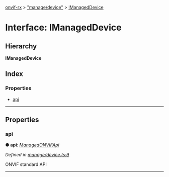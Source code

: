 [onvif-rx](../README.md) > ["manage/device"](../modules/_manage_device_.md) > [IManagedDevice](../interfaces/_manage_device_.imanageddevice.md)

# Interface: IManagedDevice

## Hierarchy

**IManagedDevice**

## Index

### Properties

* [api](_manage_device_.imanageddevice.md#api)

---

## Properties

<a id="api"></a>

###  api

**● api**: *[ManagedONVIFApi](../classes/_api_index_.managedonvifapi.md)*

*Defined in [manage/device.ts:9](https://github.com/patrickmichalina/onvif-rx/blob/f117e44/src/manage/device.ts#L9)*

ONVIF standard API

___


